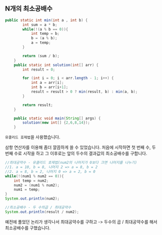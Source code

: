 ## N개의 최소공배수

```java
public static int min(int a , int b) {
        int sum = a * b;
        while(!(a % b == 0)){
            int temp = b;
            b = (a % b);
            a = temp;
        }

        return (sum / b);
    }
    public static int solution(int[] arr) {
        int result = 0;

        for (int i = 0; i < arr.length - 1; i++) {
            int a = arr[i];
            int b = arr[i+1];
            result = result > 0 ? min(result, b) : min(a, b);
        }

        return result;
    }

    public static void main(String[] args) {
        solution(new int[] {2,6,8,14});
    }
```

`유클리드 호제법`을 사용했습니다.

삼항 연산자를 이용해 좀더 깔끔하게 쓸 수 있었습니다. 처음에 시작하면 첫 번째 수, 두 번째 수로 시작을 하고 그 이후로는 앞의 두수의 결과값의 최소공배수를 구합니다.

```java
//최대공약수 - 유클리드 호제법(num2의 나머지가 0보다 크면 나머지를 나누기)
//1. a = 10, b = 8, 나머지 2 => a = 8, b = 2
//2. a = 8, b = 2, 나머지 0 => a = 2, b = 0
while(!(num1 % num2 == 0)){
    int temp = num2;
    num2 = (num1 % num2);
    num1 = temp;
}
System.out.println(num2);

//최소공배수 - 두 수의곱 / 최대공약수
System.out.println(result / num2);
```

예전에 풀었던 논리가 생각나서 최대공약수를 구하고 -> 두수의 곱 / 최대공약수를 해서 최소공배수를 구했습니다. 
